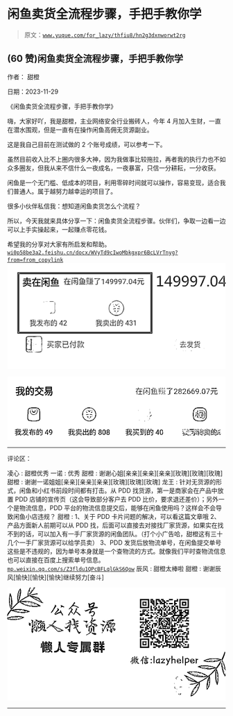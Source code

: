 # 闲鱼卖货全流程步骤，手把手教你学

> 原文：[`www.yuque.com/for_lazy/thfiu8/hn2g3dxnworwt2rg`](https://www.yuque.com/for_lazy/thfiu8/hn2g3dxnworwt2rg)

## (60 赞)闲鱼卖货全流程步骤，手把手教你学

作者： 甜橙

日期：2023-11-29

《闲鱼卖货全流程步骤，手把手教你学》

嗨，大家好吖，我是甜橙，主业网络安全行业搬砖人，今年 4 月加入生财，一直在潜水围观，但是一直有在操作闲鱼高佣无货源副业。

这是我自己目前在测试做的 2 个账号成绩，可以参考一下。

虽然目前收入比不上圈内很多大神，因为我做事比较拖拉，再者我的执行力也不如众多圈友，但我从来不信什么一夜成名，一夜暴富，只信一分耕耘，一分收获。

闲鱼是一个无门槛、低成本的项目，利用零碎时间就可以操作，容易变现，适合我们普通人。属于越努力越幸运的项目了。

很多小伙伴私信我：想知道闲鱼卖货怎么个流程？

所以，今天我就来具体分享一下：闲鱼卖货全流程步骤。伙伴们，争取一边看一边可以上手实操起来，一起赚点零花钱。

希望我的分享对大家有所启发和帮助。
[`wi0p58be3a2.feishu.cn/docx/WVyTd9cIwoMbkgxpr6BcLVrTnyg?from=from_copylink`](https://wi0p58be3a2.feishu.cn/docx/WVyTd9cIwoMbkgxpr6BcLVrTnyg?from=from_copylink)![](img/8f8815f8e3b59378cc3e6860f29f404a.png)

![](img/acba75d9112bed57ae8d668ef88519b1.png)

* * *

评论区：

凌心 : 甜橙优秀
一诺 : 优秀
甜橙 : 谢谢心姐[亲亲][亲亲][亲亲][玫瑰][玫瑰][玫瑰]
甜橙 : 谢谢一诺姐姐[亲亲][亲亲][亲亲][玫瑰][玫瑰][玫瑰]
龙王 : 针对无货源的形式，闲鱼和小红书前段时间都有打击。从 PDD 找货源，第一是商家会在产品中放置 PDD 店铺的宣传页（这会导致部分客户去 PDD 比价，要求退还差价）；另外一个是物流信息，PDD 平台的物流信息提交后，能够在闲鱼使用吗？这样会不会导致闲鱼小店违规？
甜橙 : 1、关于 PDD 卡片问题的解决，可以看这篇文章哦
2、产品方面新人前期可以从 PDD 找，后面可以直接去对接找厂家货源，如果实在找不到的话，可以加入有一手厂家货源的闲鱼团队。（打个小广告哈，甜橙这有三十几个一手厂家货源可以给学员卖）
3、PDD 发货后放物流单号，在闲鱼提交单号这些是不违规的，因为单号本身就是一个查物流的方式。就像我们平时查物流信息也可以直接在百度上搜索单号信息。[`mp.weixin.qq.com/s/Z3fldu1QPcBFLqlGkS6Qow`](https://mp.weixin.qq.com/s/Z3fldu1QPcBFLqlGkS6Qow)
辰风 : 甜橙太棒啦
甜橙 : 谢谢辰风[愉快][愉快][愉快]继续努力[奋斗]

![](img/1c37d505930596d12a88ab23e11aa07a.png)

* * *